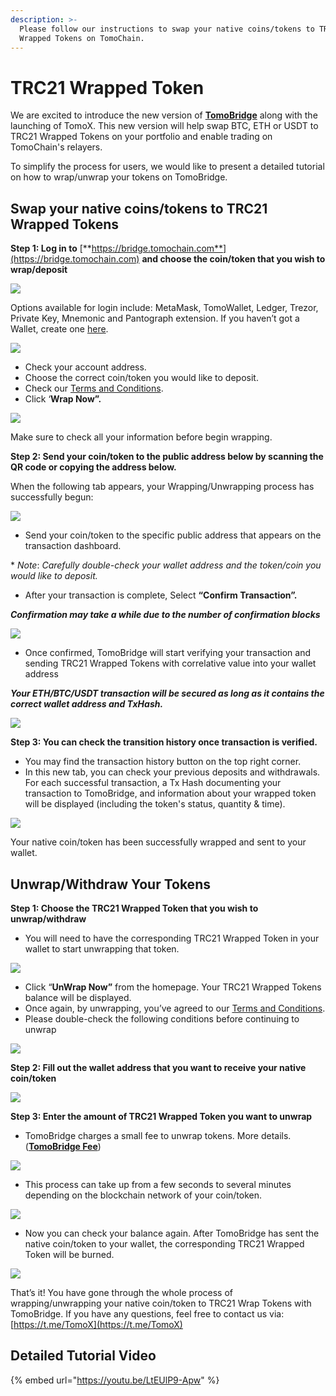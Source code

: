 ```yaml
---
description: >-
  Please follow our instructions to swap your native coins/tokens to TRC21
  Wrapped Tokens on TomoChain.
---
```


# TRC21 Wrapped Token

We are excited to introduce the new version of [**TomoBridge**](https://bridge.tomochain.com/) along with the launching of TomoX. This new version will help swap BTC, ETH or USDT to TRC21 Wrapped Tokens on your portfolio and enable trading on TomoChain's relayers.

To simplify the process for users, we would like to present a detailed tutorial on how to wrap/unwrap your tokens on TomoBridge.

## Swap your native coins/tokens to TRC21 Wrapped Tokens <a id="fda7"></a>

**Step 1: Log in to** [**https://bridge.tomochain.com**](https://bridge.tomochain.com) **and choose the coin/token that you wish to wrap/deposit**

![](../../.gitbook/assets/image%20%2889%29.png)

Options available for login include: MetaMask, TomoWallet, Ledger, Trezor, Private Key, Mnemonic and Pantograph extension. If you haven’t got a Wallet, create one [here](https://wallet.tomochain.com/#/login).

![](../../.gitbook/assets/image%20%2877%29.png)

* Check your account address.
* Choose the correct coin/token you would like to deposit.
* Check our [Terms and Conditions](https://docs.tomochain.com/legal/terms-of-use).
* Click ‘**Wrap Now”.**

![](../../.gitbook/assets/image%20%2878%29.png)

Make sure to check all your information before begin wrapping.

**Step 2: Send your coin/token to the public address below by scanning the QR code or copying the address below.**

When the following tab appears, your Wrapping/Unwrapping process has successfully begun:

![](../../.gitbook/assets/image%20%2885%29.png)

* Send your coin/token to the specific public address that appears on the transaction dashboard.

\* _Note_: _Carefully double-check your wallet address and the token/coin you would like to deposit._

* After your transaction is complete, Select **“Confirm Transaction”.**

_**Confirmation may take a while due to the number of confirmation blocks**_

![](../../.gitbook/assets/image%20%2876%29.png)

* Once confirmed, TomoBridge will start verifying your transaction and sending TRC21 Wrapped Tokens with correlative value into your wallet address

_**Your ETH/BTC/USDT transaction will be secured as long as it contains the correct wallet address and TxHash.**_

![](../../.gitbook/assets/image%20%2887%29.png)

**Step 3: You can check the transition history once transaction is verified.**

* You may find the transaction history button on the top right corner.
* In this new tab, you can check your previous deposits and withdrawals. For each successful transaction, a Tx Hash documenting your transaction to TomoBridge, and information about your wrapped token will be displayed \(including the token's status, quantity & time\).

![](../../.gitbook/assets/image%20%2879%29.png)

Your native coin/token has been successfully wrapped and sent to your wallet.

## Unwrap/Withdraw Your Tokens <a id="3bef"></a>

**Step 1: Choose the TRC21 Wrapped Token that you wish to unwrap/withdraw**

* You will need to have the corresponding TRC21 Wrapped Token in your wallet to start unwrapping that token.

![](../../.gitbook/assets/image%20%2884%29.png)

* Click “**UnWrap Now”** from the homepage. Your TRC21 Wrapped Tokens balance will be displayed.
* Once again, by unwrapping, you’ve agreed to our [Terms and Conditions](https://docs.tomochain.com/legal/terms-of-use).
* Please double-check the following conditions before continuing to unwrap

![](../../.gitbook/assets/image%20%2886%29.png)

**Step 2: Fill out the wallet address that you want to receive your native coin/token**

![](../../.gitbook/assets/image%20%2880%29.png)

**Step 3: Enter the amount of TRC21 Wrapped Token you want to unwrap**

* TomoBridge charges a small fee to unwrap tokens. More details. \([**TomoBridge Fee**](https://docs.tomochain.com/tomobridge/fee-structure)\)

![](../../.gitbook/assets/image%20%2883%29.png)

* This process can take up from a few seconds to several minutes depending on the blockchain network of your coin/token.

![](../../.gitbook/assets/image%20%2888%29.png)

* Now you can check your balance again. After TomoBridge has sent the native coin/token to your wallet, the corresponding TRC21 Wrapped Token will be burned.

![](../../.gitbook/assets/image%20%2882%29.png)

That’s it! You have gone through the whole process of wrapping/unwrapping your native coin/token to TRC21 Wrap Tokens with TomoBridge. If you have any questions, feel free to contact us via: [https://t.me/TomoX](https://t.me/TomoX)

## Detailed Tutorial Video <a id="4424"></a>

{% embed url="https://youtu.be/LtEUlP9-Apw" %}



